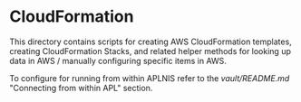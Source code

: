 CloudFormation
==============

This directory contains scripts for creating AWS CloudFormation templates,
creating CloudFormation Stacks, and related helper methods for looking up
data in AWS / manually configuring specific items in AWS.

To configure for running from within APLNIS refer to the *vault/README.md*
"Connecting from within APL" section.
